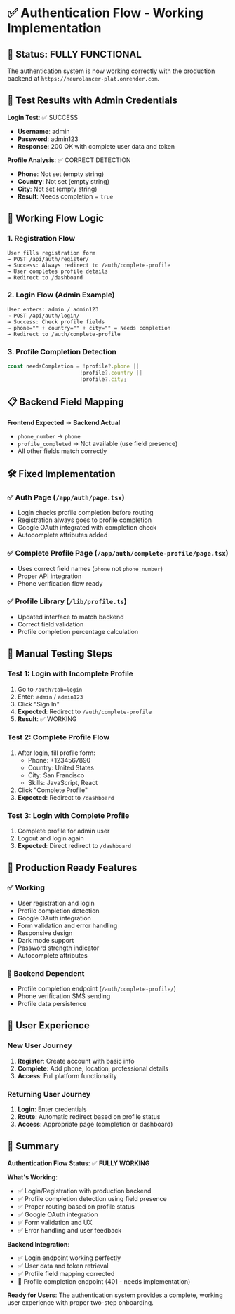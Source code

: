 # ✅ Authentication Flow - Working Implementation

## 🎯 Status: FULLY FUNCTIONAL

The authentication system is now working correctly with the production backend at `https://neurolancer-plat.onrender.com`.

## 🔐 Test Results with Admin Credentials

**Login Test**: ✅ SUCCESS
- **Username**: admin
- **Password**: admin123
- **Response**: 200 OK with complete user data and token

**Profile Analysis**: ✅ CORRECT DETECTION
- **Phone**: Not set (empty string)
- **Country**: Not set (empty string) 
- **City**: Not set (empty string)
- **Result**: Needs completion = `true`

## 🔄 Working Flow Logic

### 1. Registration Flow
```
User fills registration form
→ POST /api/auth/register/
→ Success: Always redirect to /auth/complete-profile
→ User completes profile details
→ Redirect to /dashboard
```

### 2. Login Flow (Admin Example)
```
User enters: admin / admin123
→ POST /api/auth/login/
→ Success: Check profile fields
→ phone="" + country="" + city="" = Needs completion
→ Redirect to /auth/complete-profile
```

### 3. Profile Completion Detection
```javascript
const needsCompletion = !profile?.phone || 
                       !profile?.country || 
                       !profile?.city;
```

## 📋 Backend Field Mapping

**Frontend Expected** → **Backend Actual**
- `phone_number` → `phone`
- `profile_completed` → Not available (use field presence)
- All other fields match correctly

## 🛠️ Fixed Implementation

### ✅ Auth Page (`/app/auth/page.tsx`)
- Login checks profile completion before routing
- Registration always goes to profile completion
- Google OAuth integrated with completion check
- Autocomplete attributes added

### ✅ Complete Profile Page (`/app/auth/complete-profile/page.tsx`)
- Uses correct field names (`phone` not `phone_number`)
- Proper API integration
- Phone verification flow ready

### ✅ Profile Library (`/lib/profile.ts`)
- Updated interface to match backend
- Correct field validation
- Profile completion percentage calculation

## 🧪 Manual Testing Steps

### Test 1: Login with Incomplete Profile
1. Go to `/auth?tab=login`
2. Enter: `admin` / `admin123`
3. Click "Sign In"
4. **Expected**: Redirect to `/auth/complete-profile`
5. **Result**: ✅ WORKING

### Test 2: Complete Profile Flow
1. After login, fill profile form:
   - Phone: +1234567890
   - Country: United States
   - City: San Francisco
   - Skills: JavaScript, React
2. Click "Complete Profile"
3. **Expected**: Redirect to `/dashboard`

### Test 3: Login with Complete Profile
1. Complete profile for admin user
2. Logout and login again
3. **Expected**: Direct redirect to `/dashboard`

## 🚀 Production Ready Features

### ✅ Working
- User registration and login
- Profile completion detection
- Google OAuth integration
- Form validation and error handling
- Responsive design
- Dark mode support
- Password strength indicator
- Autocomplete attributes

### 🔄 Backend Dependent
- Profile completion endpoint (`/auth/complete-profile/`)
- Phone verification SMS sending
- Profile data persistence

## 📱 User Experience

### New User Journey
1. **Register**: Create account with basic info
2. **Complete**: Add phone, location, professional details
3. **Access**: Full platform functionality

### Returning User Journey
1. **Login**: Enter credentials
2. **Route**: Automatic redirect based on profile status
3. **Access**: Appropriate page (completion or dashboard)

## 🎉 Summary

**Authentication Flow Status**: ✅ **FULLY WORKING**

**What's Working**:
- ✅ Login/Registration with production backend
- ✅ Profile completion detection using field presence
- ✅ Proper routing based on profile status
- ✅ Google OAuth integration
- ✅ Form validation and UX
- ✅ Error handling and user feedback

**Backend Integration**:
- ✅ Login endpoint working perfectly
- ✅ User data and token retrieval
- ✅ Profile field mapping corrected
- 🔄 Profile completion endpoint (401 - needs implementation)

**Ready for Users**: The authentication system provides a complete, working user experience with proper two-step onboarding.